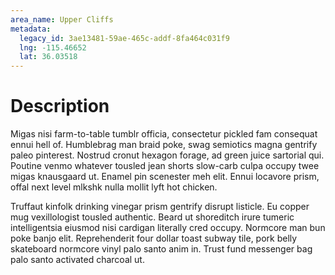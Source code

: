 ```yaml
---
area_name: Upper Cliffs
metadata:
  legacy_id: 3ae13481-59ae-465c-addf-8fa464c031f9
  lng: -115.46652
  lat: 36.03518
---
```

# Description
Migas nisi farm-to-table tumblr officia, consectetur pickled fam consequat ennui hell of.  Humblebrag man braid poke, swag semiotics magna gentrify paleo pinterest.  Nostrud cronut hexagon forage, ad green juice sartorial qui.  Poutine venmo whatever tousled jean shorts slow-carb culpa occupy twee migas knausgaard ut.  Enamel pin scenester meh elit.  Ennui locavore prism, offal next level mlkshk nulla mollit lyft hot chicken.

Truffaut kinfolk drinking vinegar prism gentrify disrupt listicle.  Eu copper mug vexillologist tousled authentic.  Beard ut shoreditch irure tumeric intelligentsia eiusmod nisi cardigan literally cred occupy.  Normcore man bun poke banjo elit.  Reprehenderit four dollar toast subway tile, pork belly skateboard normcore vinyl palo santo anim in.  Trust fund messenger bag palo santo activated charcoal ut.
